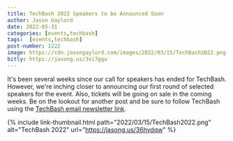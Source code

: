 ```yaml
---
title: TechBash 2022 Speakers to be Announced Soon
author: Jason Gaylord
date: 2022-05-31
categories: [events,techbash]
tags:  [events,techbash]
post-number: 1222
image: https://cdn.jasongaylord.com/images/2022/03/15/TechBash2022.png
bitly: https://jasong.us/3xi7ggu
---
```


It's been several weeks since our call for speakers has ended for TechBash. However, we're inching closer to announcing our first round of selected speakers for the event. Also, tickets will be going on sale in the coming weeks. Be on the lookout for another post and be sure to follow TechBash using the [TechBash email newsletter link](https://jasong.us/3rXsRHP).

{% include link-thumbnail.html path="2022/03/15/TechBash2022.png" alt="TechBash 2022" url="https://jasong.us/36hydqw" %}